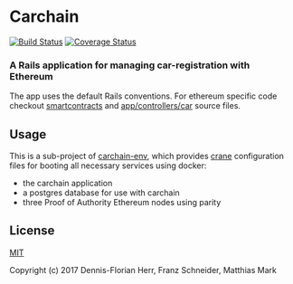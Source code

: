 # Carchain

[![Build Status](https://travis-ci.org/blc-psi/carchain.svg?branch=master)](https://travis-ci.org/blc-psi/carchain)
[![Coverage Status](https://img.shields.io/coveralls/blc-psi/carchain.svg)](https://coveralls.io/github/blc-psi/carchain)

### A Rails application for managing car-registration with Ethereum

The app uses the default Rails conventions. For ethereum specific code checkout [smartcontracts](smartcontracts) and
[app/controllers/car](app/controllers) source files.

## Usage

This is a sub-project of [carchain-env](https://github.com/blc-psi/carchain-env), which provides
[crane](https://github.com/michaelsauter/crane) configuration files for booting all necessary
services using docker:
* the carchain application
* a postgres database for use with carchain
* three Proof of Authority Ethereum nodes using parity

## License

[MIT](https://github.com/blc-psi/carchain/blob/master/LICENSE)

Copyright (c) 2017 Dennis-Florian Herr, Franz Schneider, Matthias Mark
